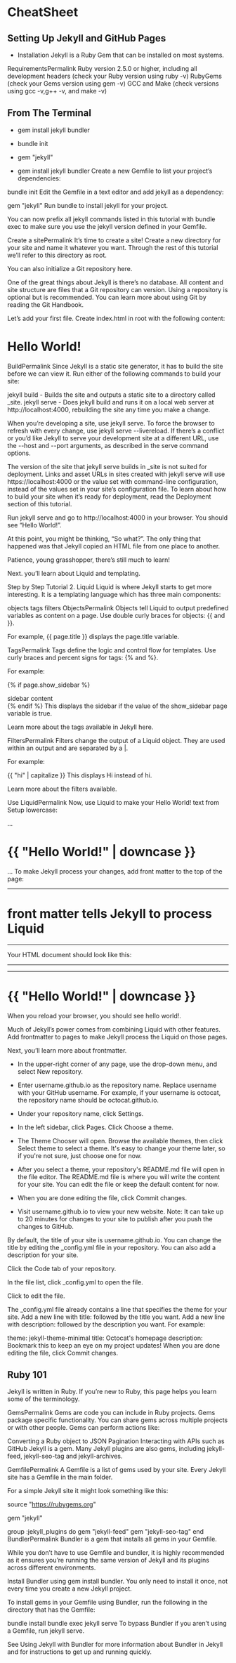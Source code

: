 # CheatSheet

## Setting Up Jekyll and GitHub Pages

- Installation
Jekyll is a Ruby Gem that can be installed on most systems.

RequirementsPermalink
Ruby version 2.5.0 or higher, including all development headers (check your Ruby version using ruby -v)
RubyGems (check your Gems version using gem -v)
GCC and Make (check versions using gcc -v,g++ -v, and make -v)

## From The Terminal

- gem install jekyll bundler

- bundle init

- gem "jekyll"
- gem install jekyll bundler
Create a new Gemfile to list your project’s dependencies:

bundle init
Edit the Gemfile in a text editor and add jekyll as a dependency:

gem "jekyll"
Run bundle to install jekyll for your project.

You can now prefix all jekyll commands listed in this tutorial with bundle exec to make sure you use the jekyll version defined in your Gemfile.

Create a sitePermalink
It’s time to create a site! Create a new directory for your site and name it whatever you want. Through the rest of this tutorial we’ll refer to this directory as root.

You can also initialize a Git repository here.

One of the great things about Jekyll is there’s no database. All content and site structure are files that a Git repository can version. Using a repository is optional but is recommended. You can learn more about using Git by reading the Git Handbook.

Let’s add your first file. Create index.html in root with the following content:

<!DOCTYPE html>
<html>
  <head>
    <meta charset="utf-8">
    <title>Home</title>
  </head>
  <body>
    <h1>Hello World!</h1>
  </body>
</html>

BuildPermalink
Since Jekyll is a static site generator, it has to build the site before we can view it. Run either of the following commands to build your site:

jekyll build - Builds the site and outputs a static site to a directory called _site.
jekyll serve - Does jekyll build and runs it on a local web server at http://localhost:4000, rebuilding the site any time you make a change.


When you’re developing a site, use jekyll serve. To force the browser to refresh with every change, use jekyll serve --livereload. If there’s a conflict or you’d like Jekyll to serve your development site at a different URL, use the --host and --port arguments, as described in the serve command options.

The version of the site that jekyll serve builds in _site is not suited for deployment. Links and asset URLs in sites created with jekyll serve will use https://localhost:4000 or the value set with command-line configuration, instead of the values set in your site’s configuration file. To learn about how to build your site when it’s ready for deployment, read the Deployment section of this tutorial.

Run jekyll serve and go to http://localhost:4000 in your browser. You should see “Hello World!”.

At this point, you might be thinking, “So what?”. The only thing that happened was that Jekyll copied an HTML file from one place to another.

Patience, young grasshopper, there’s still much to learn!

Next. you’ll learn about Liquid and templating.

Step by Step Tutorial
2. Liquid
Liquid is where Jekyll starts to get more interesting. It is a templating language which has three main components:

objects
tags
filters
ObjectsPermalink
Objects tell Liquid to output predefined variables as content on a page. Use double curly braces for objects: {{ and }}.

For example, {{ page.title }} displays the page.title variable.

TagsPermalink
Tags define the logic and control flow for templates. Use curly braces and percent signs for tags: {% and %}.

For example:

{% if page.show_sidebar %}
  <div class="sidebar">
    sidebar content
  </div>
{% endif %}
This displays the sidebar if the value of the show_sidebar page variable is true.

Learn more about the tags available in Jekyll here.

FiltersPermalink
Filters change the output of a Liquid object. They are used within an output and are separated by a |.

For example:

{{ "hi" | capitalize }}
This displays Hi instead of hi.

Learn more about the filters available.

Use LiquidPermalink
Now, use Liquid to make your Hello World! text from Setup lowercase:

...
<h1>{{ "Hello World!" | downcase }}</h1>
...
To make Jekyll process your changes, add front matter to the top of the page:

---
# front matter tells Jekyll to process Liquid
---
Your HTML document should look like this:

---
---

<!DOCTYPE html>
<html>
  <head>
    <meta charset="utf-8">
    <title>Home</title>
  </head>
  <body>
    <h1>{{ "Hello World!" | downcase }}</h1>
  </body>
</html>
When you reload your browser, you should see hello world!.

Much of Jekyll’s power comes from combining Liquid with other features. Add frontmatter to pages to make Jekyll process the Liquid on those pages.

Next, you’ll learn more about frontmatter.



- In the upper-right corner of any page, use the  drop-down menu, and select New repository.
- Enter username.github.io as the repository name. Replace username with your GitHub username. For example, if your username is octocat, the repository name should be octocat.github.io.
- Under your repository name, click  Settings.

- In the left sidebar, click Pages.
Click Choose a theme.
- The Theme Chooser will open. Browse the available themes, then click Select theme to select a theme. It's easy to change your theme later, so if you're not sure, just choose one for now.
- After you select a theme, your repository's README.md file will open in the file editor. The README.md file is where you will write the content for your site. You can edit the file or keep the default content for now.
- When you are done editing the file, click Commit changes.
- Visit username.github.io to view your new website. Note: It can take up to 20 minutes for changes to your site to publish after you push the changes to GitHub.


By default, the title of your site is username.github.io. You can change the title by editing the _config.yml file in your repository. You can also add a description for your site.

Click the Code tab of your repository.

In the file list, click _config.yml to open the file.

Click  to edit the file.

The _config.yml file already contains a line that specifies the theme for your site. Add a new line with title: followed by the title you want. Add a new line with description: followed by the description you want. For example:

theme: jekyll-theme-minimal
title: Octocat's homepage
description: Bookmark this to keep an eye on my project updates!
When you are done editing the file, click Commit changes.


## Ruby 101 

Jekyll is written in Ruby. If you’re new to Ruby, this page helps you learn some of the terminology.

GemsPermalink
Gems are code you can include in Ruby projects. Gems package specific functionality. You can share gems across multiple projects or with other people. Gems can perform actions like:

Converting a Ruby object to JSON
Pagination
Interacting with APIs such as GitHub
Jekyll is a gem. Many Jekyll plugins are also gems, including jekyll-feed, jekyll-seo-tag and jekyll-archives.

GemfilePermalink
A Gemfile is a list of gems used by your site. Every Jekyll site has a Gemfile in the main folder.

For a simple Jekyll site it might look something like this:

source "https://rubygems.org"

gem "jekyll"

group :jekyll_plugins do
  gem "jekyll-feed"
  gem "jekyll-seo-tag"
end
BundlerPermalink
Bundler is a gem that installs all gems in your Gemfile.

While you don’t have to use Gemfile and bundler, it is highly recommended as it ensures you’re running the same version of Jekyll and its plugins across different environments.

Install Bundler using gem install bundler. You only need to install it once, not every time you create a new Jekyll project.

To install gems in your Gemfile using Bundler, run the following in the directory that has the Gemfile:

bundle install
bundle exec jekyll serve
To bypass Bundler if you aren’t using a Gemfile, run jekyll serve.

See Using Jekyll with Bundler for more information about Bundler in Jekyll and for instructions to get up and running quickly.


